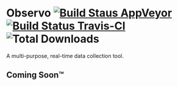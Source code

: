 # Observo  [![Build Staus AppVeyor](https://ci.appveyor.com/api/projects/status/fsu2da1ahddpdjag?svg=true)](https://ci.appveyor.com/project/Import-Python/observo) [![Build Status Travis-CI](	https://img.shields.io/travis/OnoUtilities/Observo.svg)](https://travis-ci.org/OnoUtilities/Observo/) ![Total Downloads](https://img.shields.io/github/downloads/onoutilities/observo/total.svg)
A multi-purpose, real-time data collection tool.
## Coming Soon™
